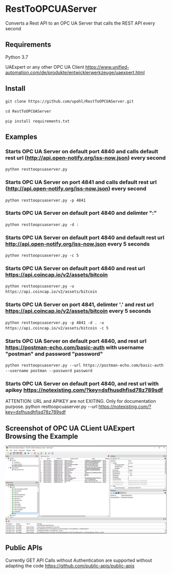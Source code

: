 # RestToOPCUAServer
Converts a Rest API to an OPC UA Server that calls the REST API every second

## Requirements 

Python 3.7

UAExpert or any other OPC UA Client
https://www.unified-automation.com/de/produkte/entwicklerwerkzeuge/uaexpert.html

## Install 
`git clone https://github.com/upohl/RestToOPCUAServer.git`

`cd RestToOPCUAServer`

`pip install requirements.txt`

## Examples 
### Starts OPC UA Server on default port 4840 and calls default rest url (http://api.open-notify.org/iss-now.json) every second
`python resttoopcuaserver.py`

### Starts OPC UA Server on port 4841 and calls default rest url  (http://api.open-notify.org/iss-now.json) every second
`python resttoopcuaserver.py -p 4841`

### Starts OPC UA Server on default port 4840 and delimter ":"
`python resttoopcuaserver.py -d :`

### Starts OPC UA Server on default port 4840 and default rest url http://api.open-notify.org/iss-now.json every 5 seconds
`python resttoopcuaserver.py -c 5`

### Starts OPC UA Server on default port 4840 and rest url https://api.coincap.io/v2/assets/bitcoin
`python resttoopcuaserver.py -u https://api.coincap.io/v2/assets/bitcoin`

### Starts OPC UA Server on port 4841, delimter '.' and rest url https://api.coincap.io/v2/assets/bitcoin every 5 seconds
`python resttoopcuaserver.py -p 4841 -d . -u https://api.coincap.io/v2/assets/bitcoin -c 5`

### Starts OPC UA Server on default port 4840, and rest url https://postman-echo.com/basic-auth with username "postman" and password "password"
`python resttoopcuaserver.py --url https://postman-echo.com/basic-auth --username postman --password password`

### Starts OPC UA Server on default port 4840, and rest url with apikey https://notexisting.com/?key=dsfhusdhfisd78z789sdf
ATTENTION: URL and APIKEY are not EXITING. Only for documentation purpose. 
python resttoopcuaserver.py --url https://notexisting.com/?key=dsfhusdhfisd78z789sdf


## Screenshot of OPC UA CLient UAExpert Browsing the Example
![Screenshot of OPC UA CLient UAExpert Browsing the Example](/docs/images/screenshot1.png?raw=true "Screenshot")


## Public APIs
Currently GET API Calls without Authentication are supported without adapting the code
https://github.com/public-apis/public-apis
